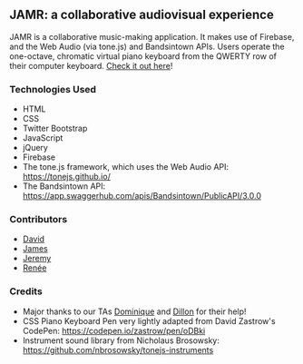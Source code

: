 ## JAMR: a collaborative audiovisual experience
JAMR is a collaborative music-making application. It makes use of Firebase, and the Web Audio (via tone.js) and Bandsintown APIs. Users operate the one-octave, chromatic virtual piano keyboard from the QWERTY row of their computer keyboard. [Check it out here](https://reneegrinnell.github.io/GroupProject1/)!

### Technologies Used
* HTML
* CSS
* Twitter Bootstrap
* JavaScript
* jQuery
* Firebase
* The tone.js framework, which uses the Web Audio API: https://tonejs.github.io/
* The Bandsintown API: https://app.swaggerhub.com/apis/Bandsintown/PublicAPI/3.0.0

### Contributors
* [David](https://github.com/dbstocker)
* [James](https://github.com/wingojt)
* [Jeremy](https://github.com/JeremyHancock)
* [Renée](https://github.com/reneegrinnell)

### Credits
* Major thanks to our TAs [Dominique](https://github.com/dmeeks91) and [Dillon](https://github.com/DillonSykes) for their help!
* CSS Piano Keyboard Pen very lightly adapted from David Zastrow's CodePen: https://codepen.io/zastrow/pen/oDBki
* Instrument sound library from Nicholaus Brosowsky: https://github.com/nbrosowsky/tonejs-instruments
